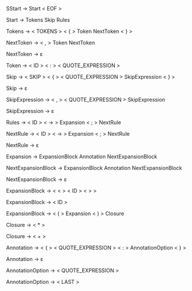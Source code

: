 SStart -> Start < EOF > 

Start -> Tokens Skip Rules

Tokens -> < TOKENS > < { > Token NextToken < } >

NextToken -> < , > Token NextToken

NextToken -> ε

Token -> < ID > < : > < QUOTE_EXPRESSION >

Skip -> < SKIP > < { > < QUOTE_EXPRESSION > SkipExpression < } >

Skip -> ε

SkipExpression -> < , > < QUOTE_EXPRESSION > SkipExpression

SkipExpression -> ε

Rules -> < ID > < -> > Expansion < ; > NextRule

NextRule -> < ID > < -> > Expansion < ; > NextRule

NextRule -> ε

Expansion -> ExpansionBlock Annotation NextExpansionBlock

NextExpansionBlock -> ExpansionBlock Annotation NextExpansionBlock

NextExpansionBlock -> ε

ExpansionBlock -> < < > < ID > < > >

ExpansionBlock -> < ID >

ExpansionBlock -> < ( > Expansion < ) > Closure

Closure -> < * >

Closure -> < + >

Annotation -> < { > < QUOTE_EXPRESSION > < : > AnnotationOption < } >

Annotation -> ε

AnnotationOption -> < QUOTE_EXPRESSION >

AnnotationOption -> < LAST >